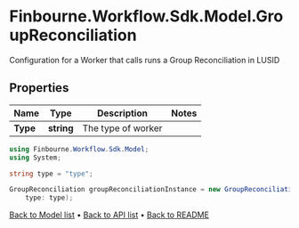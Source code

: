 # Finbourne.Workflow.Sdk.Model.GroupReconciliation
Configuration for a Worker that calls runs a Group Reconciliation in LUSID

## Properties

Name | Type | Description | Notes
------------ | ------------- | ------------- | -------------
**Type** | **string** | The type of worker | 

```csharp
using Finbourne.Workflow.Sdk.Model;
using System;

string type = "type";

GroupReconciliation groupReconciliationInstance = new GroupReconciliation(
    type: type);
```

[Back to Model list](../README.md#documentation-for-models) &#8226; [Back to API list](../README.md#documentation-for-api-endpoints) &#8226; [Back to README](../README.md)
